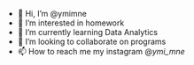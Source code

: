 - 👋 Hi, I’m @ymimne
- 👀 I’m interested in homework
- 🌱 I’m currently learning Data Analytics
- 💞️ I’m looking to collaborate on programs
- 📫 How to reach me my instagram @_ymi_mne_

<!---
ymimne/ymimne is a ✨ special ✨ repository because its `README.md` (this file) appears on your GitHub profile.
You can click the Preview link to take a look at your changes.
--->
